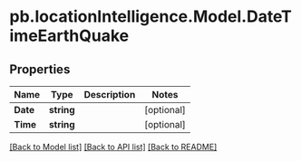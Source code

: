 # pb.locationIntelligence.Model.DateTimeEarthQuake
## Properties

Name | Type | Description | Notes
------------ | ------------- | ------------- | -------------
**Date** | **string** |  | [optional] 
**Time** | **string** |  | [optional] 

[[Back to Model list]](../README.md#documentation-for-models) [[Back to API list]](../README.md#documentation-for-api-endpoints) [[Back to README]](../README.md)

